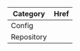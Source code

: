 | Category | Href      |
| -------- | --------- |
| Config   | [](./CONFIG.md) |
| Repository | [](./REPOSITORY.md) |
